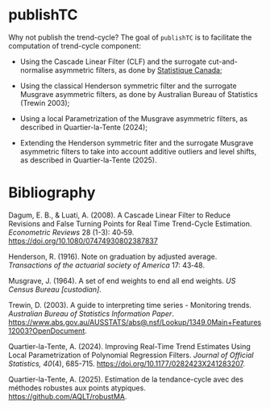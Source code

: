 
<!-- README.md is generated from README.Rmd. Please edit that file -->

# publishTC

Why not publish the trend-cycle? The goal of `publishTC` is to
facilitate the computation of trend-cycle component:

- Using the Cascade Linear Filter (CLF) and the surrogate
  cut-and-normalise asymmetric filters, as done by [Statistique
  Canada](https://www.statcan.gc.ca/en/dai/btd/trend-cycle);

- Using the classical Henderson symmetric filter and the surrogate
  Musgrave asymmetric filters, as done by Australian Bureau of
  Statistics (Trewin 2003);

- Using a local Parametrization of the Musgrave asymmetric filters, as
  described in Quartier-la-Tente (2024);

- Extending the Henderson symmetric fiter and the surrogate Musgrave
  asymmetric filters to take into account additive outliers and level
  shifts, as described in Quartier-la-Tente (2025).

# Bibliography

Dagum, E. B., & Luati, A. (2008). A Cascade Linear Filter to Reduce
Revisions and False Turning Points for Real Time Trend-Cycle Estimation.
*Econometric Reviews* 28 (1-3): 40‑59.
<https://doi.org/10.1080/07474930802387837>

Henderson, R. (1916). Note on graduation by adjusted average.
*Transactions of the actuarial society of America* 17: 43‑48.

Musgrave, J. (1964). A set of end weights to end all end weights. *US
Census Bureau \[custodian\]*.

Trewin, D. (2003). A guide to interpreting time series - Monitoring
trends. *Australian Bureau of Statistics Information Paper*.
<https://www.abs.gov.au/AUSSTATS/abs@.nsf/Lookup/1349.0Main+Features12003?OpenDocument>.

Quartier-la-Tente, A. (2024). Improving Real-Time Trend Estimates Using
Local Parametrization of Polynomial Regression Filters. *Journal of
Official Statistics, 40*(4), 685-715.
<https://doi.org/10.1177/0282423X241283207>.

Quartier-la-Tente, A. (2025). Estimation de la tendance-cycle avec des
méthodes robustes aux points atypiques.
<https://github.com/AQLT/robustMA>.
